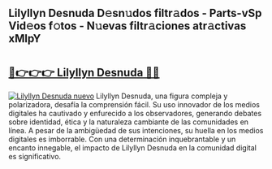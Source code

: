 ## Lilyllyn Desnuda D𝚎sn𝚞dos filtr𝚊dos - Parts-vSp Vid𝚎os f𝚘tos - N𝚞evas filtr𝚊ciones atr𝚊ctivas xMlpY

# <h2><a href="http://mb7axj.tromn.icu/?c=Lilyllyn+Desnuda">🔗👉👉👉 Lilyllyn Desnuda 🔗🔗</a></h2>

[![Lilyllyn Desnuda nuevo](https://i.imgur.com/pEAQMta.gif)](http://mb7axj.tromn.icu/?c=Lilyllyn+Desnuda)
Lilyllyn Desnuda, una figura compleja y polarizadora, desafía la comprensión fácil. Su uso innovador de los medios digitales ha cautivado y enfurecido a los observadores, generando debates sobre identidad, ética y la naturaleza cambiante de las comunidades en línea. A pesar de la ambigüedad de sus intenciones, su huella en los medios digitales es imborrable. Con una determinación inquebrantable y un encanto innegable, el impacto de Lilyllyn Desnuda en la comunidad digital es significativo.
